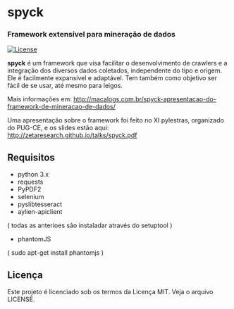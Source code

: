 # spyck
### Framework extensível para mineração de dados

[![License](https://img.shields.io/badge/license-MIT-green.svg?style=flat)](https://github.com/zetaresearch/spyck/blob/master/LICENSE)

**spyck** é um framework que visa facilitar o desenvolvimento de crawlers e a integração dos diversos dados coletados, independente do tipo e origem. Ele é facilmente expansível e adaptável. Tem também como objetivo ser fácil de se usar, até mesmo para leigos.

Mais informações em: http://macalogs.com.br/spyck-apresentacao-do-framework-de-mineracao-de-dados/

Uma apresentação sobre o framework foi feito no XI pylestras, organizado do PUG-CE, e os slides estão aqui: http://zetaresearch.github.io/talks/spyck.pdf

## Requisitos
- python 3.x
- requests
- PyPDF2
- selenium
- pyslibtesseract
- aylien-apiclient

( todas as anterioes são instaladar através do setuptool )

- phantomJS

( sudo apt-get install phantomjs )

## Licença
Este projeto é licenciado sob os termos da Licença MIT. Veja o arquivo LICENSE.
